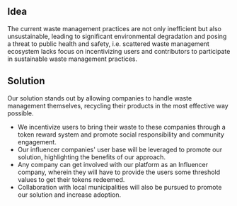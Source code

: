 ## Idea
The current waste management practices are not only inefficient but also unsustainable, leading to significant environmental degradation and posing a threat to public health and safety, i.e. scattered waste management ecosystem  lacks focus on incentivizing users and contributors to participate in sustainable waste management practices. 

## Solution

Our solution stands out by allowing companies to handle waste management themselves, recycling their products in the most effective way possible.

- We incentivize users to bring their waste to these companies through a token reward system and promote social responsibility and community engagement.
- Our influencer companies' user base will be leveraged to promote our solution, highlighting the benefits of our approach.
- Any company can get involved with our platform as an Influencer company, wherein they will have to provide the users some threshold values to get their tokens redeemed.
- Collaboration with local municipalities will also be pursued to promote our solution and increase adoption.
